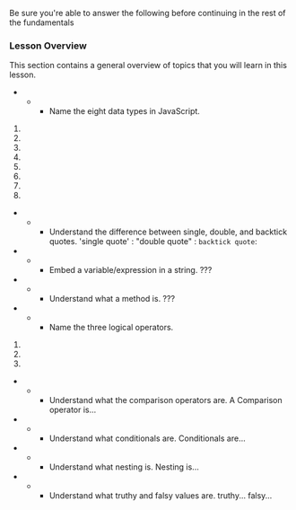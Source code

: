 Be sure you're able to answer the following before continuing in the rest of the fundamentals
### Lesson Overview
This section contains a general overview of topics that you will learn in this lesson.

- - - Name the eight data types in JavaScript.
1. 
2. 
3. 
4. 
5. 
6. 
7. 
8. 

- - - Understand the difference between single, double, and backtick quotes.
'single quote' :
"double quote" :
`backtick quote`: 

- - - Embed a variable/expression in a string.
???

- - - Understand what a method is.
???

- - - Name the three logical operators.
1. 
2. 
3. 

- - - Understand what the comparison operators are.
A Comparison operator is...

- - - Understand what conditionals are.
Conditionals are... 

- - - Understand what nesting is.
Nesting is... 

- - - Understand what truthy and falsy values are.
truthy...
falsy...